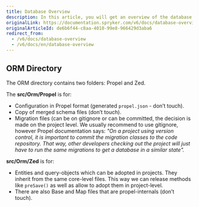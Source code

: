 ```yaml
---
title: Database Overview
description: In this article, you will get an overview of the database in the ORM directory.
originalLink: https://documentation.spryker.com/v6/docs/database-overview
originalArticleId: de6b6f44-c8aa-4010-99e8-966429d3aba6
redirect_from:
  - /v6/docs/database-overview
  - /v6/docs/en/database-overview
---
```


## ORM Directory

The ORM directory contains two folders: Propel and Zed.

The **src/Orm/Propel** is for:

* Configuration in Propel format (generated `propel.json` - don’t touch).
* Copy of merged schema files (don’t touch).
* Migration files (can be on gitignore or can be committed, the decision is made on the project level. We usually recommend to use gitignore, however Propel documentation says: *"On a project using version control, it is important to commit the migration classes to the code repository. That way, other developers checking out the project will just have to run the same migrations to get a database in a similar state".*

**src/Orm/Zed** is for:

* Entities and query-objects which can be adopted in projects. They inherit from the same core-level files. This way we can release methods like `preSave()` as well as allow to adopt them in project-level.
* There are also Base and Map files that are propel-internals (don’t touch).

